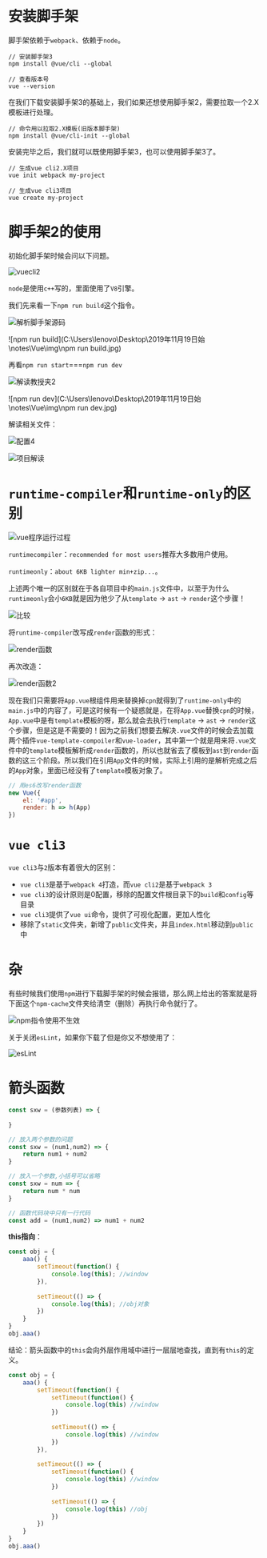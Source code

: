 # 安装脚手架

脚手架依赖于`webpack`、依赖于`node`。

```shell
// 安装脚手架3
npm install @vue/cli --global

// 查看版本号
vue --version
```

在我们下载安装脚手架3的基础上，我们如果还想使用脚手架2，需要拉取一个2.X模板进行处理。

```shell
// 命令用以拉取2.X模板(旧版本脚手架)
npm install @vue/cli-init --global
```

安装完毕之后，我们就可以既使用脚手架3，也可以使用脚手架3了。

```shell
// 生成vue cli2.X项目
vue init webpack my-project

// 生成vue cli3项目
vue create my-project
```

# 脚手架2的使用

初始化脚手架时候会问以下问题。

![vuecli2](C:\Users\lenovo\Desktop\2019年11月19日始\notes\Vue\img\vuecli2.jpg)

`node`是使用`c++`写的，里面使用了`V8`引擎。

我们先来看一下`npm run build`这个指令。

![解析脚手架源码](C:\Users\lenovo\Desktop\2019年11月19日始\notes\Vue\img\解析脚手架源码.jpg)

![npm run build](C:\Users\lenovo\Desktop\2019年11月19日始\notes\Vue\img\npm run build.jpg)

再看`npm run start`===`npm run dev`

![解读教授夹2](C:\Users\lenovo\Desktop\2019年11月19日始\notes\Vue\img\解读教授夹2.jpg)

![npm run dev](C:\Users\lenovo\Desktop\2019年11月19日始\notes\Vue\img\npm run dev.jpg)

解读相关文件：

![配置4](C:\Users\lenovo\Desktop\2019年11月19日始\notes\Vue\img\配置4.jpg)

![项目解读](C:\Users\lenovo\Desktop\2019年11月19日始\notes\Vue\img\项目解读.jpg)



# `runtime-compiler`和`runtime-only`的区别

![vue程序运行过程](C:\Users\lenovo\Desktop\2019年11月19日始\notes\Vue\img\vue程序运行过程.jpg)

`runtimecompiler`：`recommended for most users`推荐大多数用户使用。

`runtimeonly`：`about 6KB lighter min+zip...`。

上述两个唯一的区别就在于各自项目中的`main.js`文件中，以至于为什么`runtimeonly`会小`6KB`就是因为他少了从`template` -> `ast` -> `render`这个步骤！

![比较](C:\Users\lenovo\Desktop\2019年11月19日始\notes\Vue\img\比较.jpg)

将`runtime-compiler`改写成`render`函数的形式：

![render函数](C:\Users\lenovo\Desktop\2019年11月19日始\notes\Vue\img\render函数.jpg)

再次改造：

![render函数2](C:\Users\lenovo\Desktop\2019年11月19日始\notes\Vue\img\render函数2.jpg)

现在我们只需要将`App.vue`根组件用来替换掉`cpn`就得到了`runtime-only`中的`main.js`中的内容了，可是这时候有一个疑惑就是，在将`App.vue`替换`cpn`的时候，`App.vue`中是有`template`模板的呀，那么就会去执行`template` -> `ast` -> `render`这个步骤，但是这是不需要的！因为之前我们想要去解决`.vue`文件的时候会去加载两个插件`vue-template-compoiler`和`vue-loader`，其中第一个就是用来将`.vue`文件中的`template`模板解析成`render`函数的，所以也就省去了模板到`ast`到`render`函数的这三个阶段。所以我们在引用`App`文件的时候，实际上引用的是解析完成之后的`App`对象，里面已经没有了`template`模板对象了。

```js
// 用es6改写render函数
new Vue({
    el: '#app',
    render: h => h(App)
})
```

# `vue cli3`

`vue cli3`与`2`版本有着很大的区别：

- `vue cli3`是基于`webpack 4`打造，而`vue cli2`是基于`webpack 3`
- `vue cli3`的设计原则是0配置，移除的配置文件根目录下的`build`和`config`等目录
- `vue cli3`提供了`vue ui`命令，提供了可视化配置，更加人性化
- 移除了`static`文件夹，新增了`public`文件夹，并且`index.html`移动到`public`中

# 杂

有些时候我们使用`npm`进行下载脚手架的时候会报错，那么网上给出的答案就是将下面这个`npm-cache`文件夹给清空（删除）再执行命令就行了。

![npm指令使用不生效](C:\Users\lenovo\Desktop\2019年11月19日始\notes\Vue\img\npm指令使用不生效.jpg)

关于关闭`esLint`，如果你下载了但是你又不想使用了：

![esLint](C:\Users\lenovo\Desktop\2019年11月19日始\notes\Vue\img\esLint.jpg)

# 箭头函数

```js
const sxw = (参数列表) => {
    
}
```

```js
// 放入两个参数的问题
const sxw = (num1,num2) => {
    return num1 + num2
}
```

```js
// 放入一个参数,小括号可以省略
const sxw = num => {
    return num * num
}
```

```js
// 函数代码块中只有一行代码
const add = (num1,num2) => num1 + num2
```

**this指向**：

```js
const obj = {
    aaa() {
        setTimeout(function() {
            console.log(this); //window
        }),
        
        setTimeout(() => {
            console.log(this); //obj对象
        })
    }
}
obj.aaa()
```

结论：箭头函数中的`this`会向外层作用域中进行一层层地查找，直到有`this`的定义。

```js
const obj = {
    aaa() {
        setTimeout(function() {
        	setTimeout(function() {
                console.log(this) //window
            })
            
            setTimeout(() => {
                console.log(this) //window
            })
        }),
        
        setTimeout(() => {
            setTimeout(function() {
                console.log(this) //window
            })
            
            setTimeout(() => {
                console.log(this) //obj
            })
        })
    }
}
obj.aaa()
```

